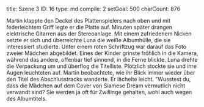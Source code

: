 title:          Szene 3
ID:             16
type:           md
compile:        2
setGoal:        500
charCount:      876


Martin klappte den Deckel des Plattenspielers nach oben und mit federleichtem Griff legte er die Platte auf. Minuten später drangen elektrische Gitarren aus der Stereoanlage. Mit einem zufriedenem Nicken setzte er sich und überreichte Luna die weiße Albumhülle, die sie interessiert studierte. Unter einem roten Schriftzug war darauf das Foto zweier Mädchen abgebildet. Eines der Kinder grinste fröhlich in die Kamera, während das andere, offenbar tief sinnend, in die Ferne blickte.
Luna drehte die Verpackung um und überflog die Titelliste. Plötzlich stockte sie und ihre Augen leuchteten auf. Martin beobachtete, wie ihr Blick immer wieder über den Titel des Abschlusstracks wanderte. Er lächelte leicht.
"Wusstest du, dass die Mädchen auf dem Cover von Siamese Dream vermutlich nicht verwandt sind? Sie werden ja oft für Zwillinge gehalten, wohl auch wegen des Albumtitels. 